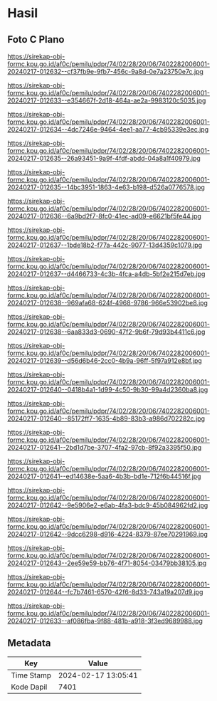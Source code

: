 # Hasil

## Foto C Plano

https://sirekap-obj-formc.kpu.go.id/af0c/pemilu/pdpr/74/02/28/20/06/7402282006001-20240217-012632--cf37fb9e-9fb7-456c-9a8d-0e7a23750e7c.jpg

https://sirekap-obj-formc.kpu.go.id/af0c/pemilu/pdpr/74/02/28/20/06/7402282006001-20240217-012633--e354667f-2d18-464a-ae2a-9983120c5035.jpg

https://sirekap-obj-formc.kpu.go.id/af0c/pemilu/pdpr/74/02/28/20/06/7402282006001-20240217-012634--4dc7246e-9464-4ee1-aa77-4cb95339e3ec.jpg

https://sirekap-obj-formc.kpu.go.id/af0c/pemilu/pdpr/74/02/28/20/06/7402282006001-20240217-012635--26a93451-9a9f-4fdf-abdd-04a8a1f40979.jpg

https://sirekap-obj-formc.kpu.go.id/af0c/pemilu/pdpr/74/02/28/20/06/7402282006001-20240217-012635--14bc3951-1863-4e63-b198-d526a0776578.jpg

https://sirekap-obj-formc.kpu.go.id/af0c/pemilu/pdpr/74/02/28/20/06/7402282006001-20240217-012636--6a9bd2f7-8fc0-41ec-ad09-e6621bf5fe44.jpg

https://sirekap-obj-formc.kpu.go.id/af0c/pemilu/pdpr/74/02/28/20/06/7402282006001-20240217-012637--1bde18b2-f77a-442c-9077-13d4359c1079.jpg

https://sirekap-obj-formc.kpu.go.id/af0c/pemilu/pdpr/74/02/28/20/06/7402282006001-20240217-012637--d4466733-4c3b-4fca-a4db-5bf2e215d7eb.jpg

https://sirekap-obj-formc.kpu.go.id/af0c/pemilu/pdpr/74/02/28/20/06/7402282006001-20240217-012638--969afa68-624f-4968-9786-966e53902be8.jpg

https://sirekap-obj-formc.kpu.go.id/af0c/pemilu/pdpr/74/02/28/20/06/7402282006001-20240217-012638--6aa833d3-0690-47f2-9b6f-79d93b4411c6.jpg

https://sirekap-obj-formc.kpu.go.id/af0c/pemilu/pdpr/74/02/28/20/06/7402282006001-20240217-012639--d56d6b46-2cc0-4b9a-96ff-5f97a912e8bf.jpg

https://sirekap-obj-formc.kpu.go.id/af0c/pemilu/pdpr/74/02/28/20/06/7402282006001-20240217-012640--0418b4a1-1d99-4c50-9b30-99a4d2360ba8.jpg

https://sirekap-obj-formc.kpu.go.id/af0c/pemilu/pdpr/74/02/28/20/06/7402282006001-20240217-012640--85172ff7-1635-4b89-83b3-a986d702282c.jpg

https://sirekap-obj-formc.kpu.go.id/af0c/pemilu/pdpr/74/02/28/20/06/7402282006001-20240217-012641--2bd1d7be-3707-4fa2-97cb-8f92a3395f50.jpg

https://sirekap-obj-formc.kpu.go.id/af0c/pemilu/pdpr/74/02/28/20/06/7402282006001-20240217-012641--ed14638e-5aa6-4b3b-bd1e-712f6b44516f.jpg

https://sirekap-obj-formc.kpu.go.id/af0c/pemilu/pdpr/74/02/28/20/06/7402282006001-20240217-012642--9e5906e2-e6ab-4fa3-bdc9-45b084962fd2.jpg

https://sirekap-obj-formc.kpu.go.id/af0c/pemilu/pdpr/74/02/28/20/06/7402282006001-20240217-012642--9dcc6298-d916-4224-8379-87ee70291969.jpg

https://sirekap-obj-formc.kpu.go.id/af0c/pemilu/pdpr/74/02/28/20/06/7402282006001-20240217-012643--2ee59e59-bb76-4f71-8054-03479bb38105.jpg

https://sirekap-obj-formc.kpu.go.id/af0c/pemilu/pdpr/74/02/28/20/06/7402282006001-20240217-012644--fc7b7461-6570-42f6-8d33-743a19a207d9.jpg

https://sirekap-obj-formc.kpu.go.id/af0c/pemilu/pdpr/74/02/28/20/06/7402282006001-20240217-012633--af086fba-9f88-481b-a918-3f3ed9689988.jpg


## Metadata

| Key        | Value               |
| ---------- | ------------------- |
| Time Stamp | 2024-02-17 13:05:41 |
| Kode Dapil | 7401                |



